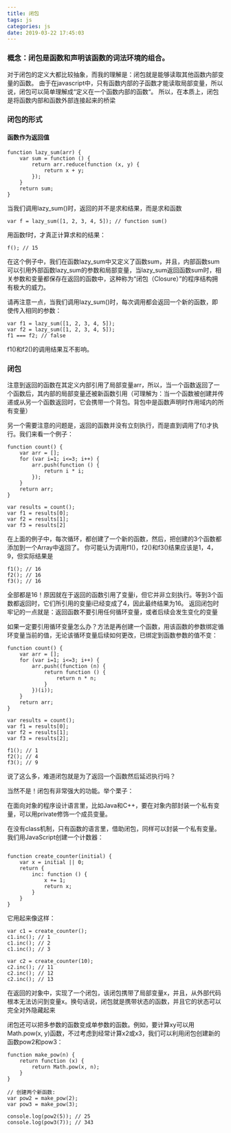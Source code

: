 ```yaml
---
title: 闭包
tags: js
categories: js
date: 2019-03-22 17:45:03
---
```


### 概念：闭包是函数和声明该函数的词法环境的组合。
对于闭包的定义大都比较抽象，而我的理解是：闭包就是能够读取其他函数内部变量的函数。
由于在javascript中，只有函数内部的子函数才能读取局部变量，所以说，闭包可以简单理解成“定义在一个函数内部的函数“。
所以，在本质上，闭包是将函数内部和函数外部连接起来的桥梁

### 闭包的形式
<!--more-->
#### 函数作为返回值
```
function lazy_sum(arr) {
    var sum = function () {
        return arr.reduce(function (x, y) {
            return x + y;
        });
    }
    return sum;
}
```
当我们调用lazy_sum()时，返回的并不是求和结果，而是求和函数
```
var f = lazy_sum([1, 2, 3, 4, 5]); // function sum()
```
用函数f时，才真正计算求和的结果：
```
f(); // 15
```

在这个例子中，我们在函数lazy_sum中又定义了函数sum，并且，内部函数sum可以引用外部函数lazy_sum的参数和局部变量，当lazy_sum返回函数sum时，相关参数和变量都保存在返回的函数中，这种称为“闭包（Closure）”的程序结构拥有极大的威力。

请再注意一点，当我们调用lazy_sum()时，每次调用都会返回一个新的函数，即使传入相同的参数：
```
var f1 = lazy_sum([1, 2, 3, 4, 5]);
var f2 = lazy_sum([1, 2, 3, 4, 5]);
f1 === f2; // false
```
f1()和f2()的调用结果互不影响。

### 闭包
注意到返回的函数在其定义内部引用了局部变量arr，所以，当一个函数返回了一个函数后，其内部的局部变量还被新函数引用（可理解为：当一个函数被创建并传递或从另一个函数返回时，它会携带一个背包。背包中是函数声明时作用域内的所有变量）

另一个需要注意的问题是，返回的函数并没有立刻执行，而是直到调用了f()才执行。我们来看一个例子：
```
function count() {
    var arr = [];
    for (var i=1; i<=3; i++) {
        arr.push(function () {
            return i * i;
        });
    }
    return arr;
}

var results = count();
var f1 = results[0];
var f2 = results[1];
var f3 = results[2]
```
在上面的例子中，每次循环，都创建了一个新的函数，然后，把创建的3个函数都添加到一个Array中返回了。
你可能认为调用f1()，f2()和f3()结果应该是1，4，9，但实际结果是
```
f1(); // 16
f2(); // 16
f3(); // 16
```

全部都是16！原因就在于返回的函数引用了变量i，但它并非立刻执行。等到3个函数都返回时，它们所引用的变量i已经变成了4，因此最终结果为16。
返回闭包时牢记的一点就是：返回函数不要引用任何循环变量，或者后续会发生变化的变量

如果一定要引用循环变量怎么办？方法是再创建一个函数，用该函数的参数绑定循环变量当前的值，无论该循环变量后续如何更改，已绑定到函数参数的值不变：
```
function count() {
    var arr = [];
    for (var i=1; i<=3; i++) {
        arr.push((function (n) {
            return function () {
                return n * n;
            }
        })(i));
    }
    return arr;
}

var results = count();
var f1 = results[0];
var f2 = results[1];
var f3 = results[2];

f1(); // 1
f2(); // 4
f3(); // 9
```

说了这么多，难道闭包就是为了返回一个函数然后延迟执行吗？

当然不是！闭包有非常强大的功能。举个栗子：

在面向对象的程序设计语言里，比如Java和C++，要在对象内部封装一个私有变量，可以用private修饰一个成员变量。

在没有class机制，只有函数的语言里，借助闭包，同样可以封装一个私有变量。我们用JavaScript创建一个计数器：

```

function create_counter(initial) {
    var x = initial || 0;
    return {
        inc: function () {
            x += 1;
            return x;
        }
    }
}
```
它用起来像这样：
```
var c1 = create_counter();
c1.inc(); // 1
c1.inc(); // 2
c1.inc(); // 3

var c2 = create_counter(10);
c2.inc(); // 11
c2.inc(); // 12
c2.inc(); // 13
```

在返回的对象中，实现了一个闭包，该闭包携带了局部变量x，并且，从外部代码根本无法访问到变量x。换句话说，闭包就是携带状态的函数，并且它的状态可以完全对外隐藏起来

闭包还可以把多参数的函数变成单参数的函数。例如，要计算xy可以用Math.pow(x, y)函数，不过考虑到经常计算x2或x3，我们可以利用闭包创建新的函数pow2和pow3：
```
function make_pow(n) {
    return function (x) {
        return Math.pow(x, n);
    }
}
```
```
// 创建两个新函数:
var pow2 = make_pow(2);
var pow3 = make_pow(3);

console.log(pow2(5)); // 25
console.log(pow3(7)); // 343

``` 